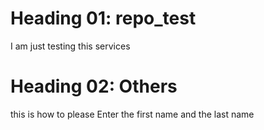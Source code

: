 # Heading 01: repo_test
I am just testing this services

# Heading 02: Others
this is how to please Enter the first name and the last name
